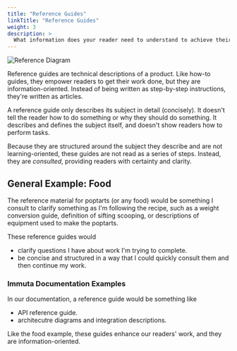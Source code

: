 ```yaml
---
title: "Reference Guides"
linkTitle: "Reference Guides"
weight: 3
description: >
  What information does your reader need to understand to achieve their business goal?
---
```


![Reference Diagram](/reference.png 'Reference Diagram')

Reference guides are technical descriptions of a product. Like how-to guides, they empower readers to get their work done, but they are information-oriented. Instead of being written as step-by-step instructions, they're written as articles.

A reference guide only describes its subject in detail (concisely). It doesn't tell the reader how to do something or why they should do something. It describes and defines the subject itself, and doesn't show readers how to perform tasks.

Because they are structured around the subject they describe and are not learning-oriented, these guides are not read as a series of steps. Instead, they are *consulted*, providing readers with certainty and clarity.

## General Example: Food

The reference material for poptarts (or any food) would be something I consult to clarify something as I'm following the recipe, such as a weight conversion guide, definition of sifting scooping, or descriptions of equipment used to make the poptarts.

These reference guides would

* clarify questions I have about work I'm trying to complete.
* be concise and structured in a way that I could quickly consult them and then continue my work.

### Immuta Documentation Examples

In our documentation, a reference guide would be something like

* API reference guide.
* architecutre diagrams and integration descriptions.

Like the food example, these guides enhance our readers' work, and they are information-oriented. 
